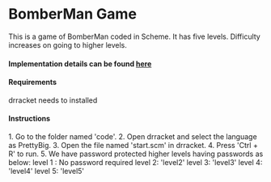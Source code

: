 <h1> BomberMan Game </h1>
This is a game of BomberMan coded in Scheme. It has five levels. Difficulty increases on going to higher levels.

<h4> Implementation details can be found <a href="http://shivamh71.github.io/Bomberman.pdf">here</a></h4>

<h4> Requirements </h4>
	drracket needs to installed

<h4> Instructions </h4>
	1. Go to the folder named 'code'.
	2. Open drracket and select the language as PrettyBig.
	3. Open the file named 'start.scm' in drracket.
	4. Press 'Ctrl + R' to run.
	5. We have password protected higher levels having passwords as below:
		level 1 : No password required
		level 2: 'level2'
		level 3: 'level3'
		level 4: 'level4'
		level 5: 'level5'
